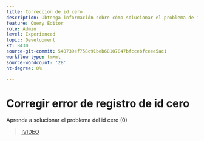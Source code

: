 ```yaml
---
title: Corrección de id cero
description: Obtenga información sobre cómo solucionar el problema de id cero mediante la consulta de inserción
feature: Query Editor
role: Admin
level: Experienced
topic: Development
kt: 8430
source-git-commit: 548739ef758c91beb68107847bfccebfceee5ac1
workflow-type: tm+mt
source-wordcount: '28'
ht-degree: 0%

---
```



# Corregir error de registro de id cero

Aprenda a solucionar el problema del id cero (0)

>[!VIDEO](https://video.tv.adobe.com/v/335987?quality=12)
